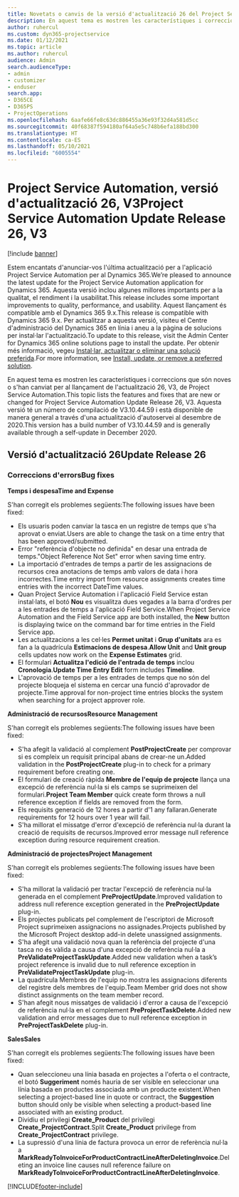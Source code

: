 ```yaml
---
title: Novetats o canvis de la versió d'actualització 26 del Project Service Automation, V3
description: En aquest tema es mostren les característiques i correccions disponibles al Project Service Automation V3, versió d'actualització 26.
author: ruhercul
ms.custom: dyn365-projectservice
ms.date: 01/12/2021
ms.topic: article
ms.author: ruhercul
audience: Admin
search.audienceType:
- admin
- customizer
- enduser
search.app:
- D365CE
- D365PS
- ProjectOperations
ms.openlocfilehash: 6aafe66fe8c63dc886455a36e93f32d4a581d5cc
ms.sourcegitcommit: 40f68387f594180af64a5e5c748b6efa188bd300
ms.translationtype: HT
ms.contentlocale: ca-ES
ms.lasthandoff: 05/10/2021
ms.locfileid: "6005554"
---
```

# <a name="project-service-automation-update-release-26-v3"></a><span data-ttu-id="c65f5-103">Project Service Automation, versió d'actualització 26, V3</span><span class="sxs-lookup"><span data-stu-id="c65f5-103">Project Service Automation Update Release 26, V3</span></span>

[!include [banner](../includes/psa-now-project-operations.md)]

<span data-ttu-id="c65f5-104">Estem encantats d'anunciar-vos l'última actualització per a l'aplicació Project Service Automation per al Dynamics 365.</span><span class="sxs-lookup"><span data-stu-id="c65f5-104">We’re pleased to announce the latest update for the Project Service Automation application for Dynamics 365.</span></span> <span data-ttu-id="c65f5-105">Aquesta versió inclou algunes millores importants per a la qualitat, el rendiment i la usabilitat.</span><span class="sxs-lookup"><span data-stu-id="c65f5-105">This release includes some important improvements to quality, performance, and usability.</span></span> <span data-ttu-id="c65f5-106">Aquest llançament és compatible amb el Dynamics 365 9.x.</span><span class="sxs-lookup"><span data-stu-id="c65f5-106">This release is compatible with Dynamics 365 9.x.</span></span> <span data-ttu-id="c65f5-107">Per actualitzar a aquesta versió, visiteu el Centre d'administració del Dynamics 365 en línia i aneu a la pàgina de solucions per instal·lar l'actualització.</span><span class="sxs-lookup"><span data-stu-id="c65f5-107">To update to this release, visit the Admin Center for Dynamics 365 online solutions page to install the update.</span></span> <span data-ttu-id="c65f5-108">Per obtenir més informació, vegeu [Instal·lar, actualitzar o eliminar una solució preferida](/power-platform/admin/install-remove-preferred-solution).</span><span class="sxs-lookup"><span data-stu-id="c65f5-108">For more information, see [Install, update, or remove a preferred solution](/power-platform/admin/install-remove-preferred-solution).</span></span>

<span data-ttu-id="c65f5-109">En aquest tema es mostren les característiques i correccions que són noves o s'han canviat per al llançament de l'actualització 26, V3, de Project Service Automation.</span><span class="sxs-lookup"><span data-stu-id="c65f5-109">This topic lists the features and fixes that are new or changed for Project Service Automation Update Release 26, V3.</span></span> <span data-ttu-id="c65f5-110">Aquesta versió té un número de compilació de V3.10.44.59 i està disponible de manera general a través d'una actualització d'autoservei al desembre de 2020.</span><span class="sxs-lookup"><span data-stu-id="c65f5-110">This version has a build number of V3.10.44.59 and is generally available through a self-update in December 2020.</span></span>

## <a name="update-release-26"></a><span data-ttu-id="c65f5-111">Versió d'actualització 26</span><span class="sxs-lookup"><span data-stu-id="c65f5-111">Update Release 26</span></span>

### <a name="bug-fixes"></a><span data-ttu-id="c65f5-112">Correccions d'errors</span><span class="sxs-lookup"><span data-stu-id="c65f5-112">Bug fixes</span></span>

<span data-ttu-id="c65f5-113">**Temps i despesa**</span><span class="sxs-lookup"><span data-stu-id="c65f5-113">**Time and Expense**</span></span>

<span data-ttu-id="c65f5-114">S'han corregit els problemes següents:</span><span class="sxs-lookup"><span data-stu-id="c65f5-114">The following issues have been fixed:</span></span>

- <span data-ttu-id="c65f5-115">Els usuaris poden canviar la tasca en un registre de temps que s'ha aprovat o enviat.</span><span class="sxs-lookup"><span data-stu-id="c65f5-115">Users are able to change the task on a time entry that has been approved/submitted.</span></span>
- <span data-ttu-id="c65f5-116">Error "referència d'objecte no definida" en desar una entrada de temps.</span><span class="sxs-lookup"><span data-stu-id="c65f5-116">"Object Reference Not Set" error when saving time entry.</span></span>
- <span data-ttu-id="c65f5-117">La importació d'entrades de temps a partir de les assignacions de recursos crea anotacions de temps amb valors de data i hora incorrectes.</span><span class="sxs-lookup"><span data-stu-id="c65f5-117">Time entry import from resource assignments creates time entries with the incorrect DateTime values.</span></span>
- <span data-ttu-id="c65f5-118">Quan Project Service Automation i l'aplicació Field Service estan instal·lats, el botó **Nou** es visualitza dues vegades a la barra d'ordres per a les entrades de temps a l'aplicació Field Service.</span><span class="sxs-lookup"><span data-stu-id="c65f5-118">When Project Service Automation and the Field Service app are both installed, the **New** button is displaying twice on the command bar for time entries in the Field Service app.</span></span>
- <span data-ttu-id="c65f5-119">Les actualitzacions a les cel·les **Permet unitat** i **Grup d'unitats** ara es fan a la quadrícula **Estimacions de despesa**.</span><span class="sxs-lookup"><span data-stu-id="c65f5-119">**Allow Unit** and **Unit group** cells updates now work on the **Expense Estimates** grid.</span></span>
- <span data-ttu-id="c65f5-120">El formulari **Actualitza l'edició de l'entrada de temps** inclou **Cronologia**.</span><span class="sxs-lookup"><span data-stu-id="c65f5-120">**Update Time Entry Edit** form includes **Timeline**.</span></span>
- <span data-ttu-id="c65f5-121">L'aprovació de temps per a les entrades de temps que no són del projecte bloqueja el sistema en cercar una funció d'aprovador de projecte.</span><span class="sxs-lookup"><span data-stu-id="c65f5-121">Time approval for non-project time entries blocks the system when searching for a project approver role.</span></span>

<span data-ttu-id="c65f5-122">**Administració de recursos**</span><span class="sxs-lookup"><span data-stu-id="c65f5-122">**Resource Management**</span></span>

<span data-ttu-id="c65f5-123">S'han corregit els problemes següents:</span><span class="sxs-lookup"><span data-stu-id="c65f5-123">The following issues have been fixed:</span></span>

- <span data-ttu-id="c65f5-124">S'ha afegit la validació al complement **PostProjectCreate** per comprovar si es compleix un requisit principal abans de crear-ne un.</span><span class="sxs-lookup"><span data-stu-id="c65f5-124">Added validation in the **PostProjectCreate** plug-in to check for a primary requirement before creating one.</span></span>
- <span data-ttu-id="c65f5-125">El formulari de creació ràpida **Membre de l'equip de projecte** llança una excepció de referència nul·la si els camps se suprimeixen del formulari.</span><span class="sxs-lookup"><span data-stu-id="c65f5-125">**Project Team Member** quick create form throws a null reference exception if fields are removed from the form.</span></span>
- <span data-ttu-id="c65f5-126">Els requisits generació de 12 hores a partir d'1 any fallaran.</span><span class="sxs-lookup"><span data-stu-id="c65f5-126">Generate requirements for 12 hours over 1 year will fail.</span></span>
- <span data-ttu-id="c65f5-127">S'ha millorat el missatge d'error d'excepció de referència nul·la durant la creació de requisits de recursos.</span><span class="sxs-lookup"><span data-stu-id="c65f5-127">Improved error message null reference exception during resource requirement creation.</span></span>

<span data-ttu-id="c65f5-128">**Administració de projectes**</span><span class="sxs-lookup"><span data-stu-id="c65f5-128">**Project Management**</span></span>

<span data-ttu-id="c65f5-129">S'han corregit els problemes següents:</span><span class="sxs-lookup"><span data-stu-id="c65f5-129">The following issues have been fixed:</span></span>

- <span data-ttu-id="c65f5-130">S'ha millorat la validació per tractar l'excepció de referència nul·la generada en el complement **PreProjectUpdate**.</span><span class="sxs-lookup"><span data-stu-id="c65f5-130">Improved validation to address null reference exception generated in the **PreProjectUpdate** plug-in.</span></span>
- <span data-ttu-id="c65f5-131">Els projectes publicats pel complement de l'escriptori de Microsoft Project suprimeixen assignacions no assignades.</span><span class="sxs-lookup"><span data-stu-id="c65f5-131">Projects published by the Microsoft Project desktop add-in delete unassigned assignments.</span></span>
- <span data-ttu-id="c65f5-132">S'ha afegit una validació nova quan la referència del projecte d'una tasca no és vàlida a causa d'una excepció de referència nul·la a **PreValidateProjectTaskUpdate**.</span><span class="sxs-lookup"><span data-stu-id="c65f5-132">Added new validation when a task’s project reference is invalid due to null reference exception in **PreValidateProjectTaskUpdate** plug-in.</span></span>
- <span data-ttu-id="c65f5-133">La quadrícula Membres de l'equip no mostra les assignacions diferents del registre dels membres de l'equip.</span><span class="sxs-lookup"><span data-stu-id="c65f5-133">Team Member grid does not show distinct assignments on the team member record.</span></span>
- <span data-ttu-id="c65f5-134">S'han afegit nous missatges de validació i d'error a causa de l'excepció de referència nul·la en el complement **PreProjectTaskDelete**.</span><span class="sxs-lookup"><span data-stu-id="c65f5-134">Added new validation and error messages due to null reference exception in **PreProjectTaskDelete** plug-in.</span></span>

<span data-ttu-id="c65f5-135">**Sales**</span><span class="sxs-lookup"><span data-stu-id="c65f5-135">**Sales**</span></span>

<span data-ttu-id="c65f5-136">S'han corregit els problemes següents:</span><span class="sxs-lookup"><span data-stu-id="c65f5-136">The following issues have been fixed:</span></span>

- <span data-ttu-id="c65f5-137">Quan seleccioneu una línia basada en projectes a l'oferta o el contracte, el botó **Suggeriment** només hauria de ser visible en seleccionar una línia basada en productes associada amb un producte existent.</span><span class="sxs-lookup"><span data-stu-id="c65f5-137">When selecting a project-based line in quote or contract, the **Suggestion** button should only be visible when selecting a product-based line associated with an existing product.</span></span>
- <span data-ttu-id="c65f5-138">Dividiu el privilegi **Create_Product** del privilegi **Create_ProjectContract**.</span><span class="sxs-lookup"><span data-stu-id="c65f5-138">Split **Create_Product** privilege from **Create_ProjectContract** privilege.</span></span>
- <span data-ttu-id="c65f5-139">La supressió d'una línia de factura provoca un error de referència nul·la a **MarkReadyToInvoiceForProductContractLineAfterDeletingInvoice**.</span><span class="sxs-lookup"><span data-stu-id="c65f5-139">Deleting an invoice line causes null reference failure on **MarkReadyToInvoiceForProductContractLineAfterDeletingInvoice**.</span></span>


[!INCLUDE[footer-include](../includes/footer-banner.md)]
